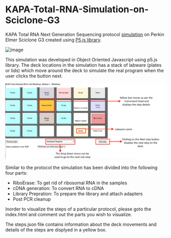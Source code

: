 # KAPA-Total-RNA-Simulation-on-Sciclone-G3
KAPA Total RNA Next Generation Sequencing protocol [simulation](https://shaikhfarheen03.github.io/KAPA-Total-RNA-Simulation-on-Sciclone-G3/) on Perkin Elmer Sciclone G3 created using [P5.js library](https://p5js.org/libraries/). 

![image](https://user-images.githubusercontent.com/26681884/153704406-289d3554-7ef1-4323-891e-f897b9348646.png)


This simulation was developed in Object Oriented Javascript using p5.js library. 
The deck locations in the simulation has a stack of labware (plates or lids) which move around the deck to simulate the real program when the user clicks the button next. 

![image](https://github.com/shaikhfarheen03/KAPA-Total-RNA-Simulation-on-Sciclone-G3/blob/main/KAPA%20Total%20RNA%20Simulation%20steps.png)

Similar to the protocol the simulation has been divided into the following four parts:
- RiboErase: To get rid of ribosomal RNA in the samples
- cDNA generation: To convert RNA to cDNA
- Library Prepration: To prepare the library and attach adapters
- Post PCR cleanup 

Inorder to visualize the steps of a particular protocol, please goto the index.html and comment out the parts you wish to visualize. 

The steps.json file contains information about the deck movements and details of the steps are displyed in a yellow box. 
